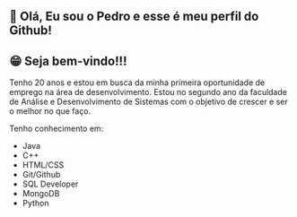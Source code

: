👋 Olá, Eu sou o Pedro e esse é meu perfil do Github!
---------------------------------------------------------------------------------------------------------------------------------------------------------------------------------------

😁 Seja bem-vindo!!!
---------------------------------------------------------------------------------------------------------------------------------------------------------------------------------------

Tenho 20 anos e estou em busca da minha primeira oportunidade de emprego na área de desenvolvimento. Estou no segundo ano da faculdade de Análise e Desenvolvimento de Sistemas com o objetivo de crescer e ser o melhor no que faço.

Tenho conhecimento em:

* Java
* C++
* HTML/CSS
* Git/Github
* SQL Developer
* MongoDB
* Python
